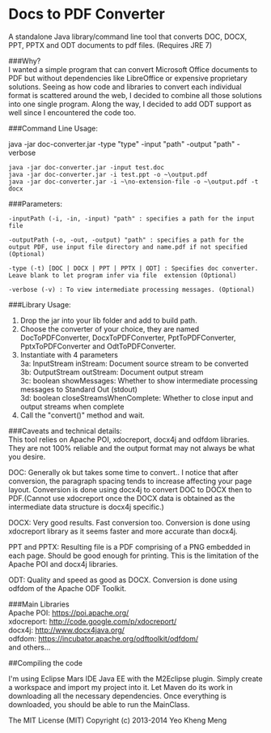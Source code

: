 Docs to PDF Converter
=====================

A standalone Java library/command line tool that converts DOC, DOCX, PPT, PPTX and ODT documents to pdf files. (Requires JRE 7)

###Why?  
I wanted a simple program that can convert Microsoft Office documents to PDF but without dependencies like LibreOffice or expensive proprietary solutions. Seeing as how code and libraries to convert each individual format is scattered around the web, I decided to combine all those solutions into one single program. Along the way, I decided to add ODT support as well since I encountered the code too. 

###Command Line Usage:  

java -jar doc-converter.jar -type "type" -input "path" -output "path" -verbose
```
java -jar doc-converter.jar -input test.doc
java -jar doc-converter.jar -i test.ppt -o ~\output.pdf
java -jar doc-converter.jar -i ~\no-extension-file -o ~\output.pdf -t docx
```

###Parameters:  
```
-inputPath (-i, -in, -input) "path" : specifies a path for the input file
 
-outputPath (-o, -out, -output) "path" : specifies a path for the output PDF, use input file directory and name.pdf if not specified (Optional)

-type (-t) [DOC | DOCX | PPT | PPTX | ODT] : Specifies doc converter. Leave blank to let program infer via file  extension (Optional)

-verbose (-v) : To view intermediate processing messages. (Optional)
```

###Library Usage:  

1) Drop the jar into your lib folder and add to build path.  
2) Choose the converter of your choice, they are named DocToPDFConverter, DocxToPDFConverter, PptToPDFConverter, PptxToPDFConverter and OdtToPDFConverter.  
3) Instantiate with 4 parameters  
3a: InputStream inStream: Document source stream to be converted  
3b: OutputStream outStream: Document output stream  
3c: boolean showMessages: Whether to show intermediate processing messages to Standard Out (stdout)  
3d: boolean closeStreamsWhenComplete: Whether to close input and output streams when complete  
4) Call the "convert()" method and wait.  


###Caveats and technical details:  
This tool relies on Apache POI, xdocreport, docx4j and odfdom libraries. They are not 100% reliable and the output format may not always be what you desire.


DOC:
Generally ok but takes some time to convert.. I notice that after conversion, the paragraph spacing tends to increase affecting your page layout. Conversion is done using docx4j to convert DOC to DOCX then to PDF.(Cannot use xdocreport once the DOCX data is obtained as the intermediate data structure is docx4j specific.)

DOCX:
Very good results. Fast conversion too.  Conversion is done using xdocreport library as it seems faster and more accurate than docx4j.

PPT and PPTX:
Resulting file is a PDF comprising of a PNG embedded in each page. Should be good enough for printing. This is the limitation of the Apache POI and docx4j libraries.

ODT:
Quality and speed as good as DOCX. Conversion is done using odfdom of the Apache ODF Toolkit.

###Main Libraries  
Apache POI:  https://poi.apache.org/  
xdocreport: http://code.google.com/p/xdocreport/  
docx4j: http://www.docx4java.org/  
odfdom: https://incubator.apache.org/odftoolkit/odfdom/  
and others...  

##Compiling the code

I'm using Eclipse Mars IDE Java EE with the M2Eclipse plugin. Simply create a workspace and import my project into it. Let Maven do its work in downloading all the necessary dependencies. Once everything is downloaded, you should be able to run the MainClass.

The MIT License (MIT)
Copyright (c) 2013-2014 Yeo Kheng Meng

